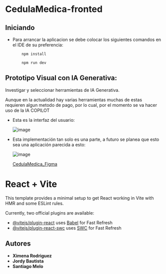 # CedulaMedica-fronted

## Iniciando 

- Para arrancar la aplicacion se debe colocar los siguientes comandos en el IDE de su preferencia:
  ~~~
      npm install
  ~~~

  ~~~
      npm run dev
  ~~~

## Prototipo Visual con IA Generativa:

Investigar y seleccionar herramientas de IA Generativa.
  
  Aunque en la actualidad hay varias herramientas muchas de estas requieren algun metodo de pago, por lo cual, por el momento se va hacer uso de la IA COPILOT
  
  - Esta es la interfaz del usuario:

    ![image](https://github.com/JordyBautista10/Backend-CedulaMedica/assets/123812926/be461af2-f965-4208-b32c-71c380807dcb)

  - Esta implementación tan solo es una parte, a futuro se planea que esto sea una aplicación parecida a esto:

    ![image](https://github.com/SantiagoMelo0104/cedulaMedica-fronted/assets/123812926/a7d2631a-b54a-4d3f-843e-5760daab9f8d)

    [CedulaMedica_Figma](https://www.figma.com/design/oDhC7PcVHZJwvj6EqyUsMS/Cedula-Medica?node-id=32-17&t=XaQstAoqOKVLuPhe-1)

# React + Vite

This template provides a minimal setup to get React working in Vite with HMR and some ESLint rules.

Currently, two official plugins are available:

- [@vitejs/plugin-react](https://github.com/vitejs/vite-plugin-react/blob/main/packages/plugin-react/README.md) uses [Babel](https://babeljs.io/) for Fast Refresh
- [@vitejs/plugin-react-swc](https://github.com/vitejs/vite-plugin-react-swc) uses [SWC](https://swc.rs/) for Fast Refresh


## Autores

* **Ximena Rodriguez**
* **Jordy Bautista**
* **Santiago Melo** 

    



